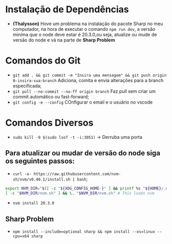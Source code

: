 # Instalação de Dependências

- __(Thalysson)__ Hove um problema na instalação do pacote Sharp no meu computador, na hora de executar o comando `npm run dev`, a versão miníma que o node deve estar é 20.3.0,ou seja, atualize ou mude de versão do node e vá
na parte de __Sharp Problem__ 

# Comandos do Git

- `git add . && git commit -m "Insira uma mensagem" && git push origin 0-insira-sua-branch` Adiciona, comita e envia alterações para a branch especificada;
- `git pull --no-commit --no-ff origin branch` Faz pull sem criar um commit automático ou fast-forward;
- `git config -e --config` COnfigurar o email e o usuário no vscode

# Comandos Diversos

- `sudo kill -9 $(sudo lsof -t -i:3051)` &rarr; Derruba uma porta

## Para atualizar ou mudar de versão do node siga os seguintes passos:
- `curl -o- https://raw.githubusercontent.com/nvm-sh/nvm/v0.40.1/install.sh | bash`;

```bash
export NVM_DIR="$([ -z "${XDG_CONFIG_HOME-}" ] && printf %s "${HOME}/.nvm" || printf %s "${XDG_CONFIG_HOME}/nvm")"
[ -s "$NVM_DIR/nvm.sh" ] && \. "$NVM_DIR/nvm.sh" # This loads nvm
```
- `nvm install 20.3.0`

## Sharp Problem

- `npm install --include=optional sharp && npm install --os=linux --cpu=x64 sharp`
